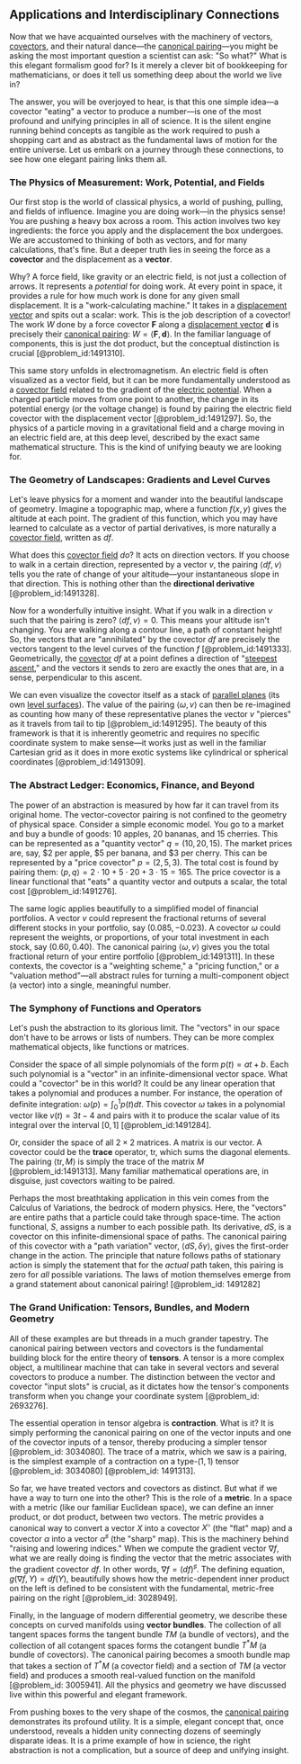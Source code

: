 ## Applications and Interdisciplinary Connections

Now that we have acquainted ourselves with the machinery of vectors, [covectors](@article_id:157233), and their natural dance—the [canonical pairing](@article_id:191352)—you might be asking the most important question a scientist can ask: "So what?" What is this elegant formalism good for? Is it merely a clever bit of bookkeeping for mathematicians, or does it tell us something deep about the world we live in?

The answer, you will be overjoyed to hear, is that this one simple idea—a covector "eating" a vector to produce a number—is one of the most profound and unifying principles in all of science. It is the silent engine running behind concepts as tangible as the work required to push a shopping cart and as abstract as the fundamental laws of motion for the entire universe. Let us embark on a journey through these connections, to see how one elegant pairing links them all.

### The Physics of Measurement: Work, Potential, and Fields

Our first stop is the world of classical physics, a world of pushing, pulling, and fields of influence. Imagine you are doing work—in the physics sense! You are pushing a heavy box across a room. This action involves two key ingredients: the force you apply and the displacement the box undergoes. We are accustomed to thinking of both as vectors, and for many calculations, that's fine. But a deeper truth lies in seeing the force as a **covector** and the displacement as a **vector**.

Why? A force field, like gravity or an electric field, is not just a collection of arrows. It represents a *potential* for doing work. At every point in space, it provides a rule for how much work is done for any given small displacement. It is a "work-calculating machine." It takes in a [displacement vector](@article_id:262288) and spits out a scalar: work. This is the job description of a covector! The work $W$ done by a force covector $\mathbf{F}$ along a [displacement vector](@article_id:262288) $\mathbf{d}$ is precisely their [canonical pairing](@article_id:191352): $W = \langle \mathbf{F}, \mathbf{d} \rangle$. In the familiar language of components, this is just the dot product, but the conceptual distinction is crucial [@problem_id:1491310].

This same story unfolds in electromagnetism. An electric field is often visualized as a vector field, but it can be more fundamentally understood as a [covector field](@article_id:186361) related to the gradient of the [electric potential](@article_id:267060). When a charged particle moves from one point to another, the change in its potential energy (or the voltage change) is found by pairing the electric field covector with the displacement vector [@problem_id:1491297]. So, the physics of a particle moving in a gravitational field and a charge moving in an electric field are, at this deep level, described by the exact same mathematical structure. This is the kind of unifying beauty we are looking for.

### The Geometry of Landscapes: Gradients and Level Curves

Let's leave physics for a moment and wander into the beautiful landscape of geometry. Imagine a topographic map, where a function $f(x, y)$ gives the altitude at each point. The gradient of this function, which you may have learned to calculate as a vector of partial derivatives, is more naturally a [covector field](@article_id:186361), written as $df$.

What does this [covector field](@article_id:186361) *do*? It acts on direction vectors. If you choose to walk in a certain direction, represented by a vector $v$, the pairing $\langle df, v \rangle$ tells you the rate of change of your altitude—your instantaneous slope in that direction. This is nothing other than the **directional derivative** [@problem_id:1491328].

Now for a wonderfully intuitive insight. What if you walk in a direction $v$ such that the pairing is zero? $\langle df, v \rangle = 0$. This means your altitude isn't changing. You are walking along a contour line, a path of constant height! So, the vectors that are "annihilated" by the covector $df$ are precisely the vectors tangent to the level curves of the function $f$ [@problem_id:1491333]. Geometrically, the [covector](@article_id:149769) $df$ at a point defines a direction of "[steepest ascent](@article_id:196451)," and the vectors it sends to zero are exactly the ones that are, in a sense, perpendicular to this ascent.

We can even visualize the covector itself as a stack of [parallel planes](@article_id:165425) (its own [level surfaces](@article_id:195533)). The value of the pairing $\langle \omega, v \rangle$ can then be re-imagined as counting how many of these representative planes the vector $v$ "pierces" as it travels from tail to tip [@problem_id:1491295]. The beauty of this framework is that it is inherently geometric and requires no specific coordinate system to make sense—it works just as well in the familiar Cartesian grid as it does in more exotic systems like cylindrical or spherical coordinates [@problem_id:1491309].

### The Abstract Ledger: Economics, Finance, and Beyond

The power of an abstraction is measured by how far it can travel from its original home. The vector-covector pairing is not confined to the geometry of physical space. Consider a simple economic model. You go to a market and buy a bundle of goods: 10 apples, 20 bananas, and 15 cherries. This can be represented as a "quantity vector" $q = (10, 20, 15)$. The market prices are, say, $2 per apple, $5 per banana, and $3 per cherry. This can be represented by a "price covector" $p = (2, 5, 3)$. The total cost is found by pairing them: $\langle p, q \rangle = 2 \cdot 10 + 5 \cdot 20 + 3 \cdot 15 = 165$. The price covector is a linear functional that "eats" a quantity vector and outputs a scalar, the total cost [@problem_id:1491276].

The same logic applies beautifully to a simplified model of financial portfolios. A vector $v$ could represent the fractional returns of several different stocks in your portfolio, say $(0.085, -0.023)$. A covector $\omega$ could represent the weights, or proportions, of your total investment in each stock, say $(0.60, 0.40)$. The canonical pairing $\langle \omega, v \rangle$ gives you the total fractional return of your entire portfolio [@problem_id:1491311]. In these contexts, the covector is a "weighting scheme," a "pricing function," or a "valuation method"—all abstract rules for turning a multi-component object (a vector) into a single, meaningful number.

### The Symphony of Functions and Operators

Let's push the abstraction to its glorious limit. The "vectors" in our space don't have to be arrows or lists of numbers. They can be more complex mathematical objects, like functions or matrices.

Consider the space of all simple polynomials of the form $p(t) = at + b$. Each such polynomial is a "vector" in an infinite-dimensional vector space. What could a "covector" be in this world? It could be any linear operation that takes a polynomial and produces a number. For instance, the operation of definite integration: $\omega(p) = \int_0^1 p(t) dt$. This covector $\omega$ takes in a polynomial vector like $v(t) = 3t - 4$ and pairs with it to produce the scalar value of its integral over the interval $[0, 1]$ [@problem_id:1491284].

Or, consider the space of all $2 \times 2$ matrices. A matrix is our vector. A covector could be the **trace** operator, $\mathrm{tr}$, which sums the diagonal elements. The pairing $\langle \mathrm{tr}, M \rangle$ is simply the trace of the matrix $M$ [@problem_id:1491313]. Many familiar mathematical operations are, in disguise, just covectors waiting to be paired.

Perhaps the most breathtaking application in this vein comes from the Calculus of Variations, the bedrock of modern physics. Here, the "vectors" are entire paths that a particle could take through space-time. The action functional, $S$, assigns a number to each possible path. Its derivative, $dS$, is a covector on this infinite-dimensional space of paths. The canonical pairing of this covector with a "path variation" vector, $\langle dS, \delta\gamma \rangle$, gives the first-order change in the action. The principle that nature follows paths of stationary action is simply the statement that for the *actual* path taken, this pairing is zero for *all* possible variations. The laws of motion themselves emerge from a grand statement about canonical pairing! [@problem_id: 1491282]

### The Grand Unification: Tensors, Bundles, and Modern Geometry

All of these examples are but threads in a much grander tapestry. The canonical pairing between vectors and covectors is the fundamental building block for the entire theory of **tensors**. A tensor is a more complex object, a multilinear machine that can take in several vectors and several covectors to produce a number. The distinction between the vector and covector "input slots" is crucial, as it dictates how the tensor's components transform when you change your coordinate system [@problem_id: 2693276].

The essential operation in tensor algebra is **contraction**. What is it? It is simply performing the canonical pairing on one of the vector inputs and one of the covector inputs of a tensor, thereby producing a simpler tensor [@problem_id: 3034080]. The trace of a matrix, which we saw is a pairing, is the simplest example of a contraction on a type-$(1,1)$ tensor [@problem_id: 3034080] [@problem_id: 1491313].

So far, we have treated vectors and covectors as distinct. But what if we have a way to turn one into the other? This is the role of a **metric**. In a space with a metric (like our familiar Euclidean space), we can define an inner product, or dot product, between two vectors. The metric provides a canonical way to convert a vector $X$ into a covector $X^\flat$ (the "flat" map) and a covector $\alpha$ into a vector $\alpha^\sharp$ (the "sharp" map). This is the machinery behind "raising and lowering indices." When we compute the gradient vector $\nabla f$, what we are really doing is finding the vector that the metric associates with the gradient covector $df$. In other words, $\nabla f = (df)^\sharp$. The defining equation, $g(\nabla f, Y) = df(Y)$, beautifully shows how the metric-dependent inner product on the left is defined to be consistent with the fundamental, metric-free pairing on the right [@problem_id: 3028949].

Finally, in the language of modern differential geometry, we describe these concepts on curved manifolds using **vector bundles**. The collection of all tangent spaces forms the tangent bundle $TM$ (a bundle of vectors), and the collection of all cotangent spaces forms the cotangent bundle $T^*M$ (a bundle of covectors). The canonical pairing becomes a smooth bundle map that takes a section of $T^*M$ (a covector field) and a section of $TM$ (a vector field) and produces a smooth real-valued function on the manifold [@problem_id: 3005941]. All the physics and geometry we have discussed live within this powerful and elegant framework.

From pushing boxes to the very shape of the cosmos, the [canonical pairing](@article_id:191352) demonstrates its profound utility. It is a simple, elegant concept that, once understood, reveals a hidden unity connecting dozens of seemingly disparate ideas. It is a prime example of how in science, the right abstraction is not a complication, but a source of deep and unifying insight.